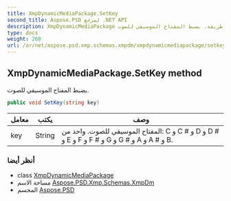 ```yaml
---
title: XmpDynamicMediaPackage.SetKey
second_title: Aspose.PSD لمرجع .NET API
description: XmpDynamicMediaPackage طريقة. يضبط المفتاح الموسيقي للصوت.
type: docs
weight: 260
url: /ar/net/aspose.psd.xmp.schemas.xmpdm/xmpdynamicmediapackage/setkey/
---
```

## XmpDynamicMediaPackage.SetKey method

يضبط المفتاح الموسيقي للصوت.

```csharp
public void SetKey(string key)
```

| معامل | يكتب | وصف |
| --- | --- | --- |
| key | String | المفتاح الموسيقي للصوت. واحد من: C و C # و D و D # و E و F و F # و G و G # و A و A # و B. |

### أنظر أيضا

* class [XmpDynamicMediaPackage](../)
* مساحة الاسم [Aspose.PSD.Xmp.Schemas.XmpDm](../../xmpdynamicmediapackage/)
* المجسم [Aspose.PSD](../../../)


